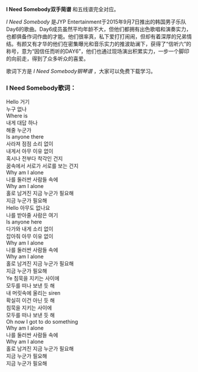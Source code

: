 

**I Need Somebody双手简谱** 和五线谱完全对应。

_I Need Somebody_ 是JYP
Entertainment于2015年9月7日推出的韩国男子乐队Day6的歌曲。Day6成员虽然平均年龄不大，但他们都拥有出色歌唱和演奏实力，也都俱备作词作曲的才能。他们很率真，私下爱打打闹闹，但却有着深厚的兄弟情结。有颜又有才华的他们在密集曝光和音乐实力的推波助澜下，获得了“信听六”的称号，意为“因信任而听的DAY6”，他们也通过现场演出积累实力，一步一个脚印的向前走，得到了众多听众的喜爱。

歌词下方是 _I Need Somebody钢琴谱_ ，大家可以免费下载学习。

### I Need Somebody歌词：

Hello 거기  
누구 없나  
Where is  
내게 대답 하나  
해줄 누군가  
Is anyone there  
사라져 점점 소리 없이  
내게서 아무 이유 없이  
혹시나 전부다 착각인 건지  
꿈속에서 서로가 서로를 보는 건지  
Why am I alone  
나를 둘러싼 사람들 속에  
Why am I alone  
홀로 남겨진 지금 누군가 필요해  
지금 누군가 필요해  
Hello 아무도 없나요  
나를 받아줄 사람은 여기  
Is anyone here  
다가와 내게 소리 없이  
잡아줘 아무 이유 없이  
Why am I alone  
나를 둘러싼 사람들 속에  
Why am I alone  
홀로 남겨진 지금 누군가 필요해  
지금 누군가 필요해  
Ye 침묵을 지키는 사이에  
모두를 떠나 보낸 듯 해  
내 머릿속에 울리는 siren  
확실히 이건 아닌 듯 해  
침묵을 지키는 사이에  
모두를 떠나 보낸 듯 해  
Oh now I got to do something  
Why am I alone  
나를 둘러싼 사람들 속에  
Why am I alone  
홀로 남겨진 지금 누군가 필요해  
지금 누군가 필요해  
지금 누군가 필요해

